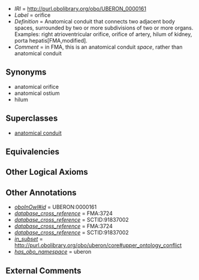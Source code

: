  * *IRI* = http://purl.obolibrary.org/obo/UBERON_0000161
 * *Label* = orifice
 * *Definition* = Anatomical conduit that connects two adjacent body spaces, surrounded by two or more subdivisions of two or more organs. Examples: right atrioventricular orifice, orifice of artery, hilum of kidney, porta hepatis[FMA,modified].
 * *Comment* = in FMA, this is an anatomical conduit *space*, rather than anatomical conduit

## Synonyms

 * anatomical orifice
 * anatomical ostium
 * hilum

## Superclasses

 * [anatomical conduit](../../UBERON/11/UBERON_0004111.md)

## Equivalencies


## Other Logical Axioms


## Other Annotations

 * *[oboInOwl#id](../../id/oboInOwl#id.md)* = UBERON:0000161
 * *[database_cross_reference](../../ef/oboInOwl#hasDbXref.md)* = FMA:3724
 * *[database_cross_reference](../../ef/oboInOwl#hasDbXref.md)* = SCTID:91837002
 * *[database_cross_reference](../../ef/oboInOwl#hasDbXref.md)* = FMA:3724
 * *[database_cross_reference](../../ef/oboInOwl#hasDbXref.md)* = SCTID:91837002
 * *[in_subset](../../et/oboInOwl#inSubset.md)* = http://purl.obolibrary.org/obo/uberon/core#upper_ontology_conflict
 * *[has_obo_namespace](../../ce/oboInOwl#hasOBONamespace.md)* = uberon

## External Comments

